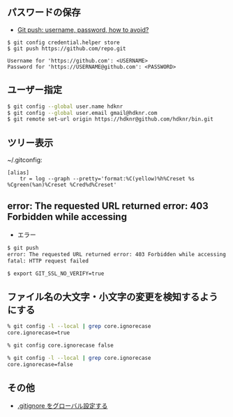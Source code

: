 ## パスワードの保存

- [Git push: username, password, how to avoid?](http://stackoverflow.com/questions/8588768/git-push-username-password-how-to-avoid)

~~~
$ git config credential.helper store
$ git push https://github.com/repo.git

Username for 'https://github.com': <USERNAME>
Password for 'https://USERNAME@github.com': <PASSWORD>
~~~


## ユーザー指定

~~~bash
$ git config --global user.name hdknr
$ git config --global user.email gmail@hdknr.com
$ git remote set-url origin https://hdknr@github.com/hdknr/bin.git
~~~

## ツリー表示

~/.gitconfig:

~~~
[alias]
    tr = log --graph --pretty='format:%C(yellow)%h%Creset %s %Cgreen(%an)%Creset %Cred%d%Creset'
~~~    


## error: The requested URL returned error: 403 Forbidden while accessing

- エラー

~~~bash
$ git push
error: The requested URL returned error: 403 Forbidden while accessing https://github.com/hdknr/bin.git/info/refs
fatal: HTTP request failed
~~~

~~~bash
$ export GIT_SSL_NO_VERIFY=true  
~~~

## ファイル名の大文字・小文字の変更を検知するようにする

~~~zsh
% git config -l --local | grep core.ignorecase
core.ignorecase=true

% git config core.ignorecase false

% git config -l --local | grep core.ignorecase
core.ignorecase=false
~~~
## その他

- [.gitignore をグローバル設定する](git.ignore.md)
